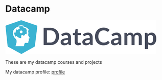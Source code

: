 # Datacamp

[![Datacamp Logo](logo.png)](https://www.datacamp.com/)

These are my datacamp courses and projects

My datacamp profile: [profile](https://www.datacamp.com/profile/anuragpeddi)

